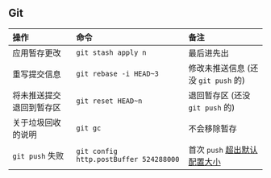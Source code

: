 
## Git

| 操作                     | 命令                      | 备注         |
|:--------------------------|:---------------------------|:--------------|
| 应用暂存更改             | `git stash apply n`       | 最后进先出   |
| 重写提交信息             | `git rebase -i HEAD~3`   | 修改未推送信息 (还没 `git push` 的)  |
| 将未推送提交退回到暂存区 | `git reset HEAD~n`        | 退回暂存区 (还没 `git push` 的)  |
| 关于垃圾回收的说明       | `git gc`                  | 不会移除暂存 |
| `git push` 失败 | `git config http.postBuffer 524288000` | 首次 `push` [超出默认配置大小](https://stackoverflow.com/questions/62753648/rpc-failed-http-400-curl-22-the-requested-url-returned-error-400-bad-request) |